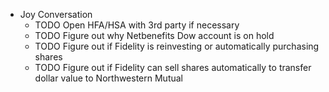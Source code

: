- Joy Conversation
	- TODO Open HFA/HSA with 3rd party if necessary
	- TODO Figure out why Netbenefits Dow account is on hold
	- TODO Figure out if Fidelity is reinvesting or automatically purchasing shares
	- TODO Figure out if Fidelity can sell shares automatically to transfer dollar value to Northwestern Mutual